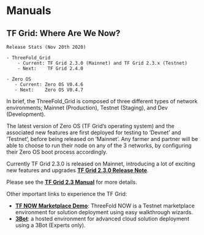 # Manuals

## TF Grid: Where Are We Now?

```
Release Stats (Nov 20th 2020)

- ThreeFold_Grid
    - Current: TF Grid 2.3.0 (Mainnet) and TF Grid 2.3.x (Testnet)
    - Next:    TF Grid 2.4.0

- Zero OS
   - Current: Zero OS V0.4.6
   - Next:    Zero OS V0.4.7
```

In brief, the ThreeFold_Grid is composed of three different types of network environments; Mainnet (Production), Testnet (Staging), and Dev (Development).

The latest version of Zero OS (TF Grid’s operating system) and the associated new features are first deployed for testing to ‘Devnet’ and ‘Testnet’, before being released on ‘Mainnet’. Any farmer and partner will be able to choose to run their node on any of the 3 networks, by configuring their Zero OS boot process accordingly.

Currently TF Grid 2.3.0 is released on Mainnet, introducing a lot of exciting new features and upgrades [**TF Grid 2.3.0 Release Note**](cloud:release_notes_2_3_0).

Please see the [**TF Grid 2.3 Manual**](sdk:intro) for more details.

Other important links to experience the TF Grid:

- [**TF NOW Marketplace Demo**](https://marketplace.threefold.io): ThreeFold NOW is a Testnet marketplace environment for solution deployment using easy walkthrough wizards.
- [**3Bot**](https://deploy3bot.grid.tf/threebot_deployer/#/): a hosted environment for advanced cloud solution deployment using a 3Bot (Experts only).
